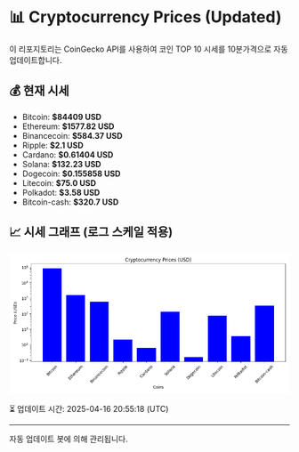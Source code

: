 
# 📊 Cryptocurrency Prices (Updated)

이 리포지토리는 CoinGecko API를 사용하여 코인 TOP 10 시세를 10분가격으로 자동 업데이트합니다.

## 💰 현재 시세
- Bitcoin: **$84409 USD**
- Ethereum: **$1577.82 USD**
- Binancecoin: **$584.37 USD**
- Ripple: **$2.1 USD**
- Cardano: **$0.61404 USD**
- Solana: **$132.23 USD**
- Dogecoin: **$0.155858 USD**
- Litecoin: **$75.0 USD**
- Polkadot: **$3.58 USD**
- Bitcoin-cash: **$320.7 USD**

## 📈 시세 그래프 (로그 스케일 적용)
![Crypto Prices](crypto_prices.png)

⏳ 업데이트 시간: 2025-04-16 20:55:18 (UTC)

---
자동 업데이트 봇에 의해 관리됩니다.
